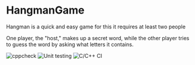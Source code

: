 # HangmanGame

Hangman is a quick and easy game for this it requires at least two people 

One player, the "host," makes up a secret word, while the other player tries to guess the word by asking what letters it contains.

![cppcheck](https://github.com/stepin104865/HangmanGame/workflows/cppcheck/badge.svg)           ![Unit testing](https://github.com/stepin104865/HangmanGame/workflows/Unit%20testing/badge.svg)              ![C/C++ CI](https://github.com/stepin104865/HangmanGame/workflows/C/C++%20CI/badge.svg)
